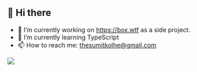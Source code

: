 ## 👋 Hi there 

- 🔭 I’m currently working on https://box.wtf as a side project.
- 🌱 I’m currently learning TypeScript
- 📫 How to reach me: thesumitkolhe@gmail.com


<img src="https://github-readme-stats.vercel.app/api?username=sumitkolhe&&show_icons=true&title_color=000000&icon_color=f55555&text_color=000000&include_all_commits=true&hide=contribs,issues">
